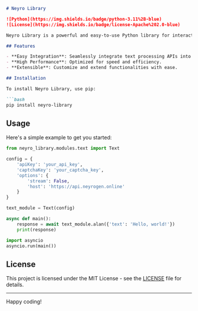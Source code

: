 ```markdown
# Neyro Library

![Python](https://img.shields.io/badge/python-3.11%2B-blue)
![License](https://img.shields.io/badge/license-Apache%202.0-blue)

Neyro Library is a powerful and easy-to-use Python library for interacting with various APIs, focusing on text processing.

## Features

- **Easy Integration**: Seamlessly integrate text processing APIs into your Python projects.
- **High Performance**: Optimized for speed and efficiency.
- **Extensible**: Customize and extend functionalities with ease.

## Installation

To install Neyro Library, use pip:

```bash
pip install neyro-library
```

## Usage

Here's a simple example to get you started:

```python
from neyro_library.modules.text import Text

config = {
    'apiKey': 'your_api_key',
    'captchaKey': 'your_captcha_key',
    'options': {
        'stream': False,
        'host': 'https://api.neyrogen.online'
    }
}

text_module = Text(config)

async def main():
    response = await text_module.alan({'text': 'Hello, world!'})
    print(response)

import asyncio
asyncio.run(main())
```

## License

This project is licensed under the MIT License - see the [LICENSE](LICENSE) file for details.

---

Happy coding!